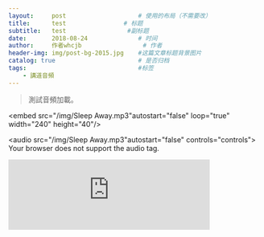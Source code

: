 ```yaml
---
layout:     post   				    # 使用的布局（不需要改）
title:      test				# 标题 
subtitle:   test                 #副标题
date:       2018-08-24 				# 时间
author:     作者whcjb					# 作者
header-img: img/post-bg-2015.jpg 	#这篇文章标题背景图片
catalog: true 						# 是否归档
tags:								#标签
    - 講道音頻
---
```


>測試音頻加載。



<embed src="/img/Sleep Away.mp3"autostart="false" 	loop="true" width="240" height="40"/>

<audio src="/img/Sleep Away.mp3"autostart="false" controls="controls">
Your browser does not support the audio tag.
</audio>

<div align=life> 
<iframe frameborder="no" marginwidth="0" marginheight="0" width=400 height=140 src="https://music.163.com/outchain/player?type=2&id=34341360&auto=0&height=66"></iframe>
</div>
